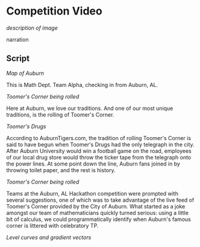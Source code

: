 # Competition Video

*description of image*

narration

## Script

*Map of Auburn*

This is Math Dept. Team Alpha, checking in from Auburn, AL.

*Toomer's Corner being rolled*

Here at Auburn, we love our traditions. And one of our most unique traditions,
is the rolling of Toomer's Corner.

*Toomer's Drugs*

According to AuburnTigers.com,
the tradition of rolling Toomer's Corner is said to have begun when Toomer's
Drugs had the only telegraph in the city. After Auburn University
would win a football
game on the road, employees of our local drug store would throw the ticker
tape from the telegraph onto the power lines. At some point down the line,
Auburn fans joined in by throwing toilet paper, and the rest is history.

*Toomer's Corner being rolled*

Teams at the Auburn, AL Hackathon competition were prompted with several
suggestions, one of which was to take advantage of the live feed of
Toomer's Corner provided by the City of Auburn. What started as a joke
amongst our team of mathematicians quickly turned serious: using a little
bit of calculus, we could programmatically identify when Auburn's famous
corner is littered with celebratory TP.

*Level curves and gradient vectors*

